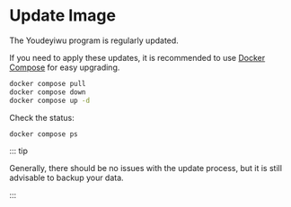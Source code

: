 # Update Image

The Youdeyiwu program is regularly updated.

If you need to apply these updates, it is recommended to use [Docker Compose](https://docs.docker.com/compose) for easy upgrading.

```sh
docker compose pull
docker compose down
docker compose up -d
```

Check the status:

```sh
docker compose ps
```

::: tip

Generally, there should be no issues with the update process, but it is still advisable to backup your data.

:::

